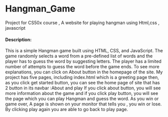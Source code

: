 # Hangman_Game
Project for CS50x course , A website for playing hangman using Html,css , javascript 
#### Description:
This is a simple Hangman game built using HTML, CSS, and JavaScript. The game randomly selects a word from a pre-defined list of words and the player has to guess the word by suggesting letters. The player has a limited number of attempts to guess the word before the game ends.
To see more explanations, you can click on About button in the homepage of the site.
My project has five pages, including index.html which is a greeting page then, as you click get started button, you can see the home page of site that has 2 button in its navbar :About and play
If you click about button, you will see more information about the game and if you click play button, you will see the page which you can play Hangman and guess the word. As you win or game over,  A page is shown on your monitor that tells you , you win or lose. By clicking play again you are able to go back to play page.
